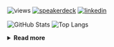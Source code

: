 ![views](https://komarev.com/ghpvc/?username=chck&color=blueviolet)
[![speakerdeck](https://img.shields.io/badge/Speaker_Deck-chck-8a2be2?style=flat-square&logo=speaker-deck)](https://speakerdeck.com/chck)
[![linkedin](https://img.shields.io/badge/LinkedIn-chck-8a2be2?style=flat-square&logo=linkedin)](https://www.linkedin.com/in/chck/)

<p align="left"> 
  <img alt="GitHub Stats" align="center" height="150" src="https://github-readme-stats-nine-umber-51.vercel.app/api?username=chck&count_private=true&show_icons=true&hide_title=true&theme=buefy" />
  <img alt="Top Langs" align="center" height="150" src="https://github-readme-stats-nine-umber-51.vercel.app/api/top-langs/?username=chck&layout=compact&count_private=true&show_icons=true&hide_title=true&theme=buefy" />
</p>

<details>
  <summary><b>Read more</b></summary>
  <br>

  <!--START_SECTION:waka-->
**🐱 My GitHub Data** 

> 📦 125.5 kB Used in GitHub's Storage 
 > 
> 🏆 349 Contributions in the Year 2025
 > 
> 💼 Opted to Hire
 > 
> 📜 133 Public Repositories 
 > 
> 🔑 24 Private Repositories 
 > 
**I'm a Night 🦉** 

```text
🌞 Morning                1200 commits        ████░░░░░░░░░░░░░░░░░░░░░   16.27 % 
🌆 Daytime                2247 commits        ████████░░░░░░░░░░░░░░░░░   30.47 % 
🌃 Evening                2087 commits        ███████░░░░░░░░░░░░░░░░░░   28.30 % 
🌙 Night                  1841 commits        ██████░░░░░░░░░░░░░░░░░░░   24.96 % 
```
📅 **I'm Most Productive on Thursday** 

```text
Monday                   1389 commits        █████░░░░░░░░░░░░░░░░░░░░   18.83 % 
Tuesday                  1103 commits        ████░░░░░░░░░░░░░░░░░░░░░   14.96 % 
Wednesday                1315 commits        ████░░░░░░░░░░░░░░░░░░░░░   17.83 % 
Thursday                 1656 commits        ██████░░░░░░░░░░░░░░░░░░░   22.45 % 
Friday                   771 commits         ███░░░░░░░░░░░░░░░░░░░░░░   10.45 % 
Saturday                 483 commits         ██░░░░░░░░░░░░░░░░░░░░░░░   06.55 % 
Sunday                   658 commits         ██░░░░░░░░░░░░░░░░░░░░░░░   08.92 % 
```


📊 **This Week I Spent My Time On** 

```text
💬 Programming Languages: 
Markdown                 4 hrs 10 mins       █████████░░░░░░░░░░░░░░░░   34.83 % 
Terraform                2 hrs 8 mins        ████░░░░░░░░░░░░░░░░░░░░░   17.79 % 
YAML                     1 hr 59 mins        ████░░░░░░░░░░░░░░░░░░░░░   16.57 % 
Docker                   1 hr 5 mins         ██░░░░░░░░░░░░░░░░░░░░░░░   09.07 % 
Python                   48 mins             ██░░░░░░░░░░░░░░░░░░░░░░░   06.71 % 

🔥 Editors: 
Obsidian                 3 hrs 29 mins       ███████░░░░░░░░░░░░░░░░░░   29.13 % 
Zed                      3 hrs 19 mins       ███████░░░░░░░░░░░░░░░░░░   27.64 % 
Neovim                   2 hrs 45 mins       ██████░░░░░░░░░░░░░░░░░░░   23.03 % 
PyCharm                  2 hrs 23 mins       █████░░░░░░░░░░░░░░░░░░░░   19.99 % 
RustRover                1 min               ░░░░░░░░░░░░░░░░░░░░░░░░░   00.20 % 
```

**I Mostly Code in Python** 

```text
Python                   47 repos            █████████░░░░░░░░░░░░░░░░   34.56 % 
Jupyter Notebook         19 repos            ███░░░░░░░░░░░░░░░░░░░░░░   13.97 % 
Ruby                     11 repos            ██░░░░░░░░░░░░░░░░░░░░░░░   08.09 % 
Rust                     8 repos             █░░░░░░░░░░░░░░░░░░░░░░░░   05.88 % 
Dockerfile               5 repos             █░░░░░░░░░░░░░░░░░░░░░░░░   03.68 % 
```



**Timeline**

![Lines of Code chart](https://raw.githubusercontent.com/chck/chck/main/assets/bar_graph.png)


 Last Updated on 2025-04-07 02:05 UTC
<!--END_SECTION:waka-->
</details>

